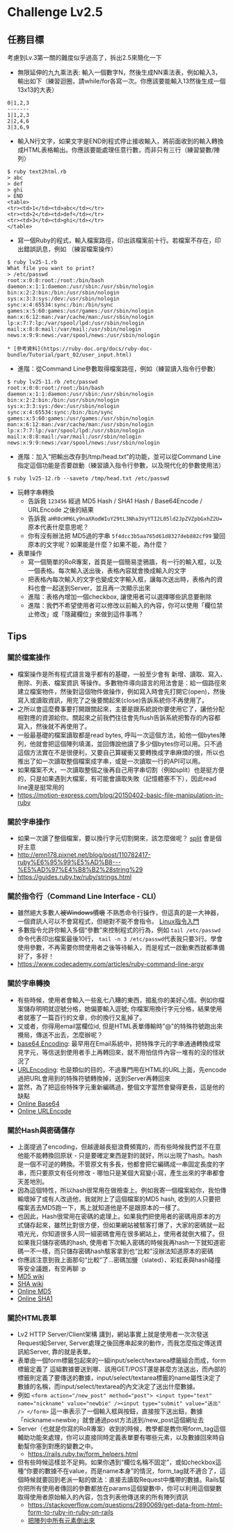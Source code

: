 Challenge Lv2.5
=====
## 任務目標

考慮到Lv.3第一關的難度似乎過高了，拆出2.5來簡化一下

* 無限延伸的九九乘法表: 輸入一個數字N，然後生成NN乘法表，例如輸入3，輸出如下（練習迴圈，請while/for各寫一次。你應該要能輸入13然後生成一個13x13的大表）
  
```
0|1,2,3
-------
1|1,2,3
2|2,4,6
3|3,6,9
```

* 輸入N行文字，如果文字是END則程式停止接收輸入，將前面收到的輸入轉換成HTML表格輸出。你應該要能處理任意行數，而非只有三行（練習變數/陣列）

```
$ ruby text2html.rb
> abc
> def
> ghi
> END
<table>
<tr><td>1</td><td>abc</td></tr>
<tr><td>2</td><td>def</td></tr>
<tr><td>3</td><td>ghi</td></tr>
</table>
```

* 寫一個Ruby的程式，輸入檔案路徑，印出該檔案前十行。若檔案不存在，印出錯誤訊息，例如 （練習檔案操作）

```
$ ruby lv25-1.rb
What file you want to print?
> /etc/passwd
root:x:0:0:root:/root:/bin/bash
daemon:x:1:1:daemon:/usr/sbin:/usr/sbin/nologin
bin:x:2:2:bin:/bin:/usr/sbin/nologin
sys:x:3:3:sys:/dev:/usr/sbin/nologin
sync:x:4:65534:sync:/bin:/bin/sync
games:x:5:60:games:/usr/games:/usr/sbin/nologin
man:x:6:12:man:/var/cache/man:/usr/sbin/nologin
lp:x:7:7:lp:/var/spool/lpd:/usr/sbin/nologin
mail:x:8:8:mail:/var/mail:/usr/sbin/nologin
news:x:9:9:news:/var/spool/news:/usr/sbin/nologin
```
    * [參考資料](https://ruby-doc.org/docs/ruby-doc-bundle/Tutorial/part_02/user_input.html)
  * 進階：從Command Line參數取得檔案路徑，例如（練習讀入指令行參數）

```
$ ruby lv25-11.rb /etc/passwd
root:x:0:0:root:/root:/bin/bash
daemon:x:1:1:daemon:/usr/sbin:/usr/sbin/nologin
bin:x:2:2:bin:/bin:/usr/sbin/nologin
sys:x:3:3:sys:/dev:/usr/sbin/nologin
sync:x:4:65534:sync:/bin:/bin/sync
games:x:5:60:games:/usr/games:/usr/sbin/nologin
man:x:6:12:man:/var/cache/man:/usr/sbin/nologin
lp:x:7:7:lp:/var/spool/lpd:/usr/sbin/nologin
mail:x:8:8:mail:/var/mail:/usr/sbin/nologin
news:x:9:9:news:/var/spool/news:/usr/sbin/nologin
```
  * 進階：加入“把輸出改存到/tmp/head.txt”的功能，並可以從Command Line指定這個功能是否要啟動（練習讀入指令行參數，以及現代化的參數使用法）
  
```
$ ruby lv25-12.rb --saveto /tmp/head.txt /etc/passwd
```
* 玩轉字串轉換
  * 告訴我 ```123456``` 經過 MD5 Hash / SHA1 Hash / Base64Encode / URLEncode 之後的結果
  * 告訴我 ```aHR0cHM6Ly9naXRodWIuY29tL3Nha3VyYTI2L05ld2JpZVZpbGxhZ2U=``` 原本代表什麼意思呢？
  * 你有沒有辦法把 MD5過的字串 ```5f4dcc3b5aa765d61d8327deb882cf99``` 變回原本的文字呢？如果能是什麼？如果不能，為什麼？
* 表單操作
  * 寫一個簡單的RoR專案，首頁是一個簡易塗鴉牆，有一行的輸入框，以及一個表格。每次輸入送出後，表格內容就會換成輸入的文字
  * 把表格內每次輸入的文字也變成文字輸入框，讓每次送出時，表格內的資料也會一起送到Server，並且再一次顯示出來
  * 進階：表格內增加一個checkbox, 讓使用者可以選擇哪些訊息要刪除
  * 進階：我們不希望使用者可以修改以前輸入的內容，你可以使用「欄位禁止修改」或「隱藏欄位」來做到這件事嗎？

## Tips

### 關於檔案操作

* 檔案操作是所有程式語言幾乎都有的基礎，一般至少會有 新增、讀取、寫入、刪除、列表、檔案資訊 等操作。多數物件導向語言的用法會是：給一個路徑來建立檔案物件，然後對這個物件做操作，例如寫入時會先打開它(open)，然後寫入或讀取資訊，用完了之後要關起來(close)告訴系統你不再使用了。
* 之所以會這麼費事要打開跟關起來，主要是跟系統說你要使用它了，讓他分配相對應的資源給你。關起來之前我們往往會先flush告訴系統把暫存的內容都寫入，然後就不再使用了。
* 一般最基礎的檔案讀取都是read bytes, 呼叫一次這個方法，給他一個bytes陣列，他就會把這個陣列填滿，並回傳說他讀了多少個bytes你可以用。只不過這個方法實在不是很便利，又要自己算緩衝又要轉換成字串麻煩的很，所以也推出了如一次讀取整個檔案成字串，或是一次讀取一行的API可以用。
* 如果檔案不大，一次讀取整個之後再自己用字串切割（例如split）也是挺方便的，只是如果遇到大檔案，有可能會讀取失敗（記憶體塞不下），因此read line還是挺常用的
* https://motion-express.com/blog/20150402-basic-file-manipulation-in-ruby

### 關於字串操作

* 如果一次讀了整個檔案，要以換行字元切割開來，該怎麼做呢？ [split](https://ruby-doc.org/core-2.2.0/String.html#method-i-split) 會是個好主意
* http://emn178.pixnet.net/blog/post/110782417-ruby%E6%95%99%E5%AD%B8---%E5%AD%97%E4%B8%B2%28string%29
* https://guides.ruby.tw/ruby/strings.html

### 關於指令行（Command Line Interface - CLI）

* 雖然絕大多數人<strike>被Windows慣壞</strike> 不熟悉命令行操作，但這真的是一大神器，一個資訊人可以不會寫程式，但絕對不能不會指令。 [Linux指令入門](http://linux.vbird.org/linux_basic/0320bash.php)
* 多數指令允許你輸入多個“參數”來控制程式的行為，例如 ```tail /etc/passwd``` 命令代表印出檔案最後10行， ```tail -n 3 /etc/passwd```代表我只要3行。學會使用參數，不再需要你問使用者之後等待輸入，而是程式一啟動東西就都準備好了，多好！
* https://www.codecademy.com/articles/ruby-command-line-argv

### 關於字串轉換

* 有些時候，使用者會輸入一些亂七八糟的東西，搗亂你的美好心情。例如你檔案儲存明明就逗號分格，她偏要輸入逗號; 你檔案用換行字元分格，結果使用者就塞了一篇百行的文章，你的換行又亂掉了。
* 又或者，你得用email當欄位id, 但是HTML表單傳輸時"@"的特殊符號跑出來攪局，傳送不出去，怎麼辦呢？
* [base64 Encoding](https://zh.wikipedia.org/zh-tw/Base64): 最早用在Email系統中，把特殊字元的字串通通轉換成常見字元，等信送到使用者手上再轉回來，就不用怕信件內容一堆有的沒的怪狀況了
* [URLEncoding](https://zh.wikipedia.org/wiki/%E7%99%BE%E5%88%86%E5%8F%B7%E7%BC%96%E7%A0%81): 也是類似的目的，不過專門用在HTML的URL上面，先encode過把URL會用到的特殊符號轉換掉，送到Server再轉回來
* 當然，為了把這些特殊字元重新編碼過，整個文字當然會變得更長，這是他的缺點
* [Online Base64](https://www.base64decode.org/)
* [Online URLEncode](https://www.url-encode-decode.com/)


### 關於Hash與密碼儲存

* 上面提過了encoding，但越邊越長挺浪費頻寬的，而有些時候我們並不在意他能不能轉換回原狀 - 只是要確定東西是對的就好，所以出現了hash。hash是一個不可逆的轉換。不管原文有多長，他都會把它編碼成一串固定長度的字串，而只要原文有任何修改 - 哪怕只是某個大寫變小寫，產生出來的字串都會天差地別。
* 因為這個特性，所以hash很常用在做檢查上。例如我寄一個檔案給你，我怕傳輸壞掉了或有人改過他，我就附上了這個檔案的MD5 hash, 收到的人只要把檔案丟去MD5跑一下，馬上就知道他是不是跟原本的一樣了。
* 也因此，Hash很常用在密碼的處理上。如果我們把使用者的密碼用原本的方式儲存起來，雖然比對很方便，但如果網站被駭客打爆了，大家的密碼就一起噴光光，你知道很多人同一組密碼會用在很多網站上，使用者就倒大楣了。但如果我只儲存密碼的hash, 使用者下次輸入密碼的時候我再hash一下就知道密碼一不一樣，而只儲存密碼hash駭客拿到也“比較”沒辦法知道原本的密碼
* 你應該注意到我上面那句“比較”了...密碼加鹽（slated）、彩虹表與hash碰撞等安全議題，有空再聊 :p
* [MD5 wiki](https://zh.wikipedia.org/zh-tw/MD5)
* [SHA wiki](https://zh.wikipedia.org/wiki/SHA%E5%AE%B6%E6%97%8F)
* [Online MD5](https://www.md5online.org/md5-encrypt.html)
* [Online SHA1](http://www.sha1-online.com/)

### 關於HTML表單

* Lv2 HTTP Server/Client架構 講到，網站事實上就是使用者一次次發送Request給Server, Server處理之後回應串起來的動作，而我怎麼指定傳送資訊給Server, 靠的就是表單。
* 表單由一個form標籤包起來的一組input/select/textarea標籤組合而成，form標籤定義了 這組數據要送到哪、該用GET/POST還是甚麼方法送出，而內部的標籤則定義了要傳送的數據，input/select/textarea標籤的name屬性決定了數據的名稱，而input/select/textarea的內文決定了送出什麼數據。
* 例如 ```<form action="/new_post" method="post"> <input type="text" name="nickname" value="newbie" /><input type="submit" value="送出" /> </form>``` 這一串表示了一個輸入框與按鈕，直接按下送出鈕，數據「nickname=newbie」就會通過post方法送到/new_post這個網址去
* Server（也就是你寫的RoR專案）收到的時候，教學都是教你用form_tag這個輔助功能來處理，你可以直接同時定義表單要有哪些元素，以及數據回來時自動幫你塞到對應的變數之中。
  * https://rails.ruby.tw/form_helpers.html
* 但有些時候這樣並不足夠。如果你遇到“欄位名稱不固定”，或如checkbox這種“你要的數據不在value，而是name本身”的情況，form_tag就不適合了，這個時候就要回到老派一點的做法：直接去讀取Request中攜帶的數據。Rails幫你把所有使用者傳回的參數都放在params這個變數中，你可以利用這個變數取得使用者原始輸入的內容，包含列表他傳送來的所有陣列資訊
  * https://stackoverflow.com/questions/2890069/get-data-from-html-form-to-ruby-in-ruby-on-rails
  * [把陣列中所有元素倒出來](https://stackoverflow.com/questions/310634/what-is-the-right-way-to-iterate-through-an-array-in-ruby)